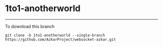 
# 1to1-anotherworld
------------------------------------------------------------


To download this branch

    git clone -b 1to1-anotherworld --single-branch https://github.com/AzkarProject/websocket-azkar.git

